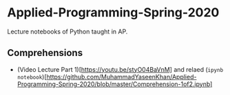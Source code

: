 # Applied-Programming-Spring-2020
Lecture notebooks of Python taught in AP.



## Comprehensions
- (Video Lecture Part 1)[https://youtu.be/styO04BaVnM] and relaed (`ipynb notebook`)[https://github.com/MuhammadYaseenKhan/Applied-Programming-Spring-2020/blob/master/Comprehension-1of2.ipynb]

